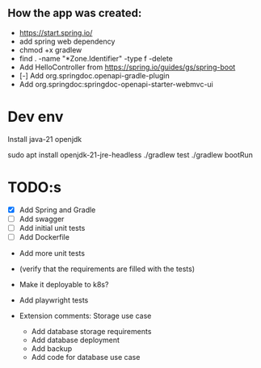 ## How the app was created:
- https://start.spring.io/
- add spring web dependency
- chmod +x gradlew
- find . -name "*Zone.Identifier" -type f -delete
- Add HelloController from https://spring.io/guides/gs/spring-boot
- [-] Add org.springdoc.openapi-gradle-plugin
- Add org.springdoc:springdoc-openapi-starter-webmvc-ui

# Dev env

Install java-21 openjdk

sudo apt install openjdk-21-jre-headless
./gradlew test
./gradlew bootRun

# TODO:s

- [X] Add Spring and Gradle
- [ ] Add swagger
- [ ] Add initial unit tests
- [ ] Add Dockerfile
- Add more unit tests
- (verify that the requirements are filled with the tests)
- Make it deployable to k8s?
- Add playwright tests

- Extension comments: Storage use case
  - Add database storage requirements
  - Add database deployment
  - Add backup
  - Add code for database use case